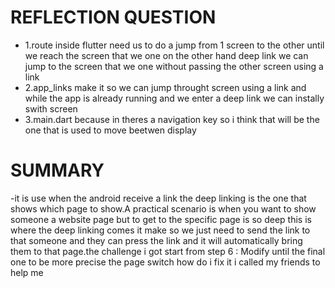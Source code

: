 # REFLECTION QUESTION
- 1.route inside flutter need us to do a jump from 1 screen to the other until we reach the screen that we one on the other hand deep link we can jump to the screen that we one without passing the other screen using a link
- 2.app_links make it so we can jump throught screen using a link and while the app is already running and we enter a deep link we can instally swith screen 
- 3.main.dart because in theres a navigation key so i think that will be the one that is used to move beetwen display

# SUMMARY</TH>
-it is use when the android receive a link the deep linking is the one that shows which page to show.A practical scenario is when you want to show someone a website page but to get to the specific page is so deep this is where the deep linking comes it make so we just need to send the link to that someone and they can press the link and it will automatically bring them to that page.the challenge i got start from step 6 : Modify until the final one to be more precise the page switch how do i fix it i called my friends to help me 
